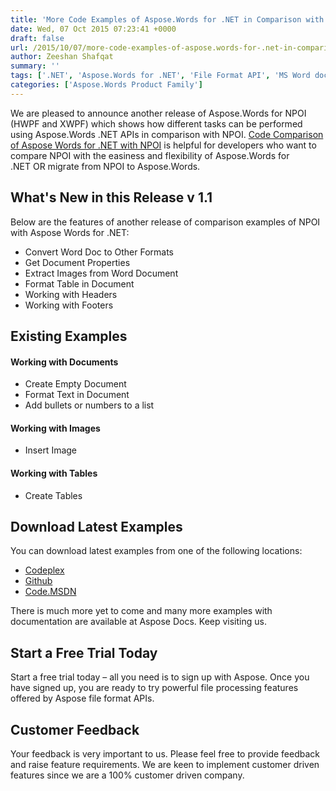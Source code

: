 ```yaml
---
title: 'More Code Examples of Aspose.Words for .NET in Comparison with NPOI HWPF and XWPF'
date: Wed, 07 Oct 2015 07:23:41 +0000
draft: false
url: /2015/10/07/more-code-examples-of-aspose.words-for-.net-in-comparison-with-npoi-hwpf-and-xwpf/
author: Zeeshan Shafqat
summary: ''
tags: ['.NET', 'Aspose.Words for .NET', 'File Format API', 'MS Word documents', 'Microsoft Word', 'NPOI', 'file format', 'migration tip']
categories: ['Aspose.Words Product Family']
---
```


[](http://www.aspose.com/word-component-suite.aspx)We are pleased to announce another release of Aspose.Words for NPOI (HWPF and XWPF) which shows how different tasks can be performed using Aspose.Words .NET APIs in comparison with NPOI. [Code Comparison of Aspose Words for .NET with NPOI][1] is helpful for developers who want to compare NPOI with the easiness and flexibility of Aspose.Words for .NET OR migrate from NPOI to Aspose.Words.

## What's New in this Release v 1.1

Below are the features of another release of comparison examples of NPOI with Aspose Words for .NET:

*   Convert Word Doc to Other Formats
*   Get Document Properties
*   Extract Images from Word Document
*   Format Table in Document
*   Working with Headers
*   Working with Footers

## Existing Examples

#### **Working with Documents**

*   Create Empty Document
*   Format Text in Document
*   Add bullets or numbers to a list

#### **Working with Images**

*   Insert Image

#### **Working with Tables**

*   Create Tables

## Download Latest Examples

You can download latest examples from one of the following locations:

*   [Codeplex][2]
*   [Github][3]
*   [Code.MSDN][4]

There is much more yet to come and many more examples with documentation are available at Aspose Docs. Keep visiting us.

## Start a Free Trial Today

Start a free trial today – all you need is to sign up with Aspose. Once you have signed up, you are ready to try powerful file processing features offered by Aspose file format APIs.

## Customer Feedback

Your feedback is very important to us. Please feel free to provide feedback and raise feature requirements. We are keen to implement customer driven features since we are a 100% customer driven company.




[1]: https://docs.aspose.com/
[2]: https://docs.aspose.com/
[3]: https://github.com/asposewords/Aspose_Words_NET/releases/tag/AsposeWordsVsNPOIHWPFandXWPF1.1
[4]: https://code.msdn.microsoft.com/AsposeWords-vs-NPOI-HWPF-1ac73164




